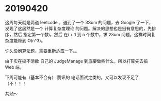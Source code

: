 # 20190420

这周每天就是两道 leetcode ，遇到了一个 3Sum 的问题，去 Google 了一下， 发现了这居然是一个 计算复杂度理论 的问题。解决的思想也是挺有意思的，先排序，然后 指定第一个数i，然后 在i + 1 到 n 个数中，求 2Sum 问题。这样时间复杂度能降到 O(n^3)。

许久没刷算法题，需要重新适应一下。。

由于实在搞不清数 自己的 JudgeManage 到底要做些什么，所以打算先去搞 Web 端。

下周可能有（基本不会有） 腾讯的 电话面试之类的，又可以发现不足了（不！！！

共勉～

